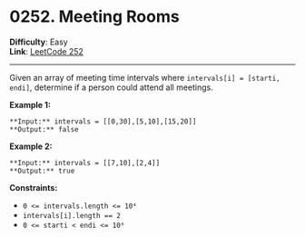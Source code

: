 # 0252. Meeting Rooms

**Difficulty**: Easy  
**Link**: [LeetCode 252](https://leetcode.com/problems/meeting-rooms)

---

Given an array of meeting time intervals where `intervals[i] = [starti, endi]`, determine if a person could attend all meetings.

**Example 1:**

    **Input:** intervals = [[0,30],[5,10],[15,20]]
    **Output:** false

**Example 2:**

    **Input:** intervals = [[7,10],[2,4]]
    **Output:** true

**Constraints:**

- `0 <= intervals.length <= 10⁴`
- `intervals[i].length == 2`
- `0 <= starti < endi <= 10⁶`
